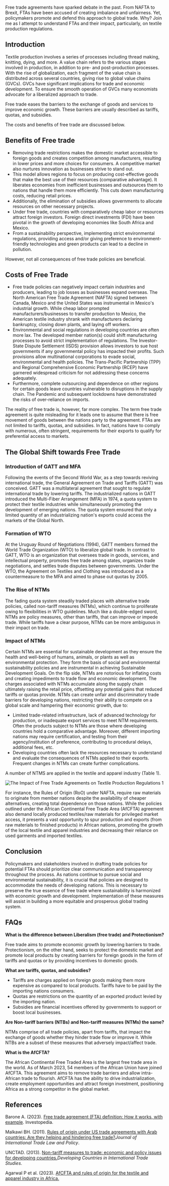 Free trade agreements have sparked debate in the past. From NAFTA to Brexit, FTAs have been accused of creating imbalance and unfairness. Yet, policymakers promote and defend this approach to global trade. Why?
Join me as I attempt to understand FTAs and their impact, particularly, on textile production regulations.

## Introduction

Textile production involves a series of processes including thread making, knitting, dying, and more. A value chain refers to the various stages involved in production, in addition to pre- and post-production processes. With the rise of globalization, each fragment of the value chain is distributed across several countries, giving
rise to global value chains (GVCs). GVCs have significant implications for trade and economic development. To ensure the smooth operation of GVCs many economists advocate for a liberalized approach to trade.

Free trade eases the barriers to the exchange of goods and services to improve economic growth. These barriers
are usually described as tariffs, quotas, and subsidies.

The costs and benefits of free trade are discussed below.

## Benefits of Free trade

-   Removing trade restrictions makes the domestic market accessible to foreign goods and creates competition among manufacturers, resulting in lower prices and more choices for consumers. A competitive market also nurtures
    innovation as businesses strive to stand out.
-   This model allows regions to focus on producing cost-effective goods that make the best use of their resources (comparative advantage). It liberates economies from inefficient businesses and outsources them to nations that handle them more efficiently. This cuts down manufacturing costs, reducing retail prices.
-   Additionally, the elimination of subsidies allows governments to allocate resources on other necessary projects.
-   Under free trade, countries with comparatively cheap labor or resources attract foreign investors. Foreign direct investments (FDI) have been pivotal in the growth of developing economies like South Africa and Mexico.
-   From a sustainability perspective, implementing strict environmental regulations, providing access and/or giving preference to environment-friendly technologies and green products can lead to a decline in pollution.

However, not all consequences of free trade policies are beneficial.

## Costs of Free Trade

-   Free trade policies can negatively impact certain industries and producers, leading to job losses as businesses expand overseas.
    The North American Free Trade Agreement (NAFTA) signed between Canada, Mexico and the United States was instrumental in Mexico's industrial growth. While cheap labor prompted manufacturers/businesses to transfer production to Mexico, the American textile industry shrank with manufacturers declaring bankruptcy, closing down plants,
    and laying off workers.
-   Environmental and social regulations in developing countries are often more lax. The developed member nation(s) could shift manufacturing processes to avoid strict implementation of regulations. The Investor-State Dispute Settlement (ISDS) provision allows investors to sue host governments if any governmental policy has impacted
    their profits. Such provisions allow multinational corporations to evade social, environmental and health policies. The Trans-Pacific Partnership (TPP) and Regional Comprehensive Economic Partnership (RCEP) have garnered widespread criticism for not addressing these concerns adequately.
-   Furthermore, complete outsourcing and dependence on other regions for certain goods leave countries vulnerable to disruptions in the supply chain. The Pandemic and subsequent lockdowns have demonstrated the risks of over-reliance on imports.

The reality of free trade is, however, far more complex. The term free trade agreement is quite misleading for
it leads one to assume that there is free movement of goods between the nations party to the agreement. FTAs are not limited to tariffs, quotas, and subsidies. In fact, nations have to comply with numerous, often stringent, requirements for their exports to qualify for preferential access to markets.

## The Global Shift towards Free Trade

### Introduction of GATT and MFA

Following the events of the Second World War, as a step towards reviving international trade, the General Agreement on Trade and Tariffs (GATT) was conceived. GATT was a multilateral agreement that sought to regulate international trade by lowering tariffs. The industrialized nations in GATT introduced the Multi-Fiber Arrangement (MFA) in 1974, a quota system to protect their textile industries while simultaneously promoting the development of emerging nations. The quota system ensured that only a limited quantity of an industrializing nation's exports could access the markets of the Global North.

### Formation of WTO

At the Uruguay Round of Negotiations (1994), GATT members formed the World Trade Organization (WTO) to liberalize global trade. In contrast to GATT, WTO is an organization that oversees trade in goods, services, and intellectual property, promotes free trade among states, organizes trade negotiations, and settles trade disputes between governments.
Under the WTO, the Agreement on Textiles and Clothing was introduced as a countermeasure to the MFA and aimed to phase out quotas by 2005.

### The Rise of NTMs

The fading quota system steadily traded places with alternative trade policies, called non-tariff measures (NTMs), which continue to proliferate owing to flexibilities in WTO guidelines. Much like a double-edged sword, NTMs are policy measures, other than tariffs, that can improve or impede trade. While tariffs have a clear purpose, NTMs can be more ambiguous in their impact on trade.

### Impact of NTMs

Certain NTMs are essential for sustainable development as they ensure the health and well-being of humans, animals, or plants as well as environmental protection. They form the basis of social and environmental sustainability policies and are instrumental in achieving Sustainable Development Goals.
On the flip side, NTMs are notorious for inflating costs and creating impediments to trade flow and economic development. The charges associated with NTMs accumulate along the supply chain ultimately raising the retail price, offsetting any potential gains that reduced tariffs or quotas provide.
NTMs can create unfair and discriminatory trade barriers for developing nations, restricting their ability to compete on a global scale and hampering their economic growth, due to:

-   Limited trade-related infrastructure, lack of advanced technology for production, or inadequate export services to meet NTM requirements. Often the products subject to NTMs are those where developing countries hold a comparative advantage. Moreover, different importing nations may require certification, and testing from their agency/institution of preference, contributing to procedural delays, additional fees, etc.
-   Developing countries often lack the resources necessary to understand and evaluate the consequences of NTMs applied to their exports. Frequent changes in NTMs can create further complications.

A number of NTMS are applied in the textile and apparel industry (Table 1).

![The Impact of Free Trade Agreements on Textile Production Regulations 1](https://iili.io/HUeMUNV.jpg)

For instance, the Rules of Origin (RoO) under NAFTA, require raw materials to originate from member nations despite the availability of cheaper alternatives, creating total dependence on those nations.
While the policies outlined under the African Continental Free Trade Area (AfCFTA) agreement also demand locally produced textiles/raw materials for privileged market access, it presents a vast opportunity to spur production and exports (from raw materials to finished products) in African nations, promoting the growth of the local
textile and apparel industries and decreasing their reliance on used garments and imported textiles.

## Conclusion

Policymakers and stakeholders involved in drafting trade policies for potential FTAs should prioritize clear communication and transparency throughout the process. As nations continue to pursue social and environmental sustainability, it is crucial that policies are designed to accommodate the needs of developing nations. This is necessary to preserve the true essence of free trade where sustainability is harmonized with economic growth and development. Implementation of these measures will assist in building a more equitable and prosperous global trading system.

## FAQs

**What is the difference between Liberalism (free trade) and Protectionism?**

Free trade aims to promote economic growth by lowering barriers to trade. Protectionism, on the other hand, seeks to protect the domestic market and promote local products by creating barriers for foreign goods in the form of tariffs and quotas or by providing incentives to domestic goods.

**What are tariffs, quotas, and subsidies?**

-   Tariffs are charges applied on foreign goods making them more expensive as compared to local products. Tariffs have to be paid by the importing nations consumers.
-   Quotas are restrictions on the quantity of an exported product levied by the importing nation.
-   Subsidies are financial incentives offered by governments to support or boost local businesses.

**Are Non-tariff barriers (NTBs) and Non-tariff measures (NTMs) the same?**

NTMs comprise of all trade policies, apart from tariffs, that impact the exchange of goods whether they hinder
trade flow or improve it. While NTBs are a subset of these measures that adversely impact/affect trade.

**What is the AfCFTA?**

The African Continental Free Traded Area is the largest free trade area in the world. As of March 2023, 54 members of the African Union have joined AfCFTA. This agreement aims to remove trade barriers and allow intra-African trade to flourish. AfCFTA has the ability to drive industrialization, create employment opportunities and attract foreign investment, positioning Africa as a strong competitor in the global market.

## References

Barone A. (2023). [Free trade agreement (FTA) definition: How it works, with example](https://www.investopedia.com/terms/f/free-trade.asp#toc-free-trade-models). Investopedia.

Malkawi BH. (2011). [Rules of origin under US trade agreements with Arab countries: Are they helping and hindering free trade?](https://www.emerald.com/insight/content/doi/10.1108/14770021111116124/full/html)_Journal of International Trade Law and Policy_.

UNCTAD. (2013). [Non-tariff measures to trade: economic and policy issues for developing countries.](https://www.wto.org/english/tratop_e/devel_e/wkshop_oct13_e/nicita_peters_unctad.pdf)_Developing Countries in International Trade Studies_.

Agarwal P et al. (2023). [AfCFTA and rules of origin for the textile and apparel industry in Africa.](https://cdn.odi.org/media/documents/ODI-PA-AfCFTA-WP-Mar23-FINAL.pdf)
